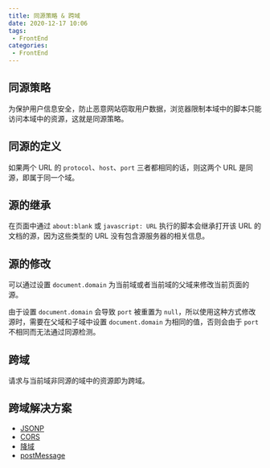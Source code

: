 ```yaml
---
title: 同源策略 & 跨域
date: 2020-12-17 10:06
tags:
 - FrontEnd
categories:
 - FrontEnd
---
```


## 同源策略

为保护用户信息安全，防止恶意网站窃取用户数据，浏览器限制本域中的脚本只能访问本域中的资源，这就是同源策略。

## 同源的定义

如果两个 URL 的 `protocol`、`host`、`port` 三者都相同的话，则这两个 URL 是同源，即属于同一个域。

## 源的继承

在页面中通过 `about:blank` 或 `javascript: URL` 执行的脚本会继承打开该 URL 的文档的源，因为这些类型的 URL 没有包含源服务器的相关信息。

## 源的修改

可以通过设置 `document.domain` 为当前域或者当前域的父域来修改当前页面的源。

由于设置 `document.domain` 会导致 `port` 被重置为 `null`，所以使用这种方式修改源时，需要在父域和子域中设置 `document.domain` 为相同的值，否则会由于 `port` 不相同而无法通过同源检测。

## 跨域

请求与当前域非同源的域中的资源即为跨域。

## 跨域解决方案

* [JSONP](https://blog.csdn.net/u014165119/article/details/111311112)
* [CORS](https://blog.csdn.net/u014165119/article/details/111529729)
* [降域](https://blog.csdn.net/u014165119/article/details/111656559)
* [postMessage](https://blog.csdn.net/u014165119/article/details/111656559)